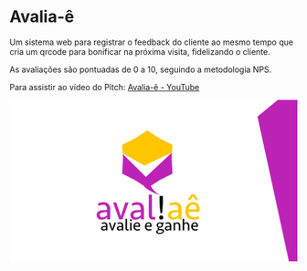 # Avalia-ê

Um sistema web para registrar o feedback do cliente ao mesmo tempo que cria um qrcode para bonificar na próxima visita, fidelizando o cliente.

As avaliações são pontuadas de 0 a 10, seguindo a metodologia NPS.


Para assistir ao vídeo do Pitch: [Avalia-ê - YouTube](https://youtu.be/MEo14e2pMPs)

![](https://github.com/leohmoraes/avalia-e/blob/main/03.png)
